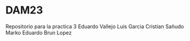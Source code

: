 # DAM23
Repositorio para la practica 3
Eduardo Vallejo
Luis Garcia
Cristian Sañudo
Marko Eduardo Brun Lopez
